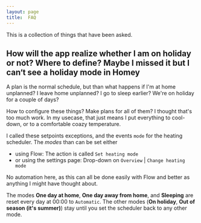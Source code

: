 ```yaml
---
layout: page
title:  FAQ
---
```


This is a collection of things that have been asked. 

## How will the app realize whether I am on holiday or not? Where to define? Maybe I missed it but I can‘t see a holiday mode in Homey
A plan is the normal schedule, but than what happens if I'm at home unplanned? I leave home unplanned? I go to sleep earlier? We're on holiday for a couple of days?

How to configure these things? Make plans for all of them? I thought that's too much work. In my usecase, that just means I put everything to cool-down, or to a comfortable coazy temperature.

I called these setpoints exceptions, and the events `mode` for the heating scheduler. The *modes* than can be set either
- using Flow: The action is called `Set heating mode`
- or using the settings page: Drop-down on `Overview` | `Change heating mode`

No automation here, as this can all be done easily with Flow and better as anything I might have thought about. 

The modes **One day at home**, **One day away from home**, and **Sleeping** are reset every day at 00:00 to `Automatic`.
The other modes (**On holiday**, **Out of season (it's summer)**) stay until you set the scheduler back to any other mode.
